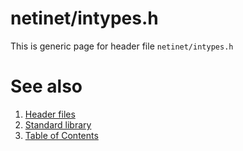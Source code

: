 # netinet/intypes.h
This is generic page for header file `netinet/intypes.h`
# See also
1. [Header files](../README.md)
2. [Standard library](../../README.md)
3. [Table of Contents](../../../README.md)
